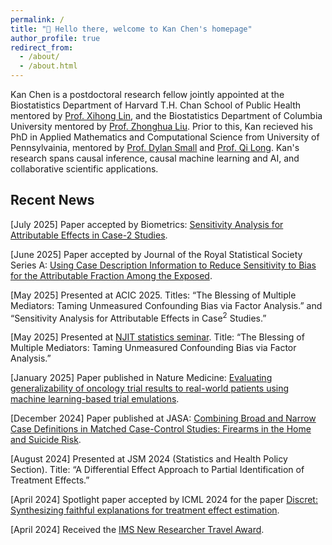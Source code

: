 ```yaml
---
permalink: /
title: "👋 Hello there, welcome to Kan Chen's homepage"
author_profile: true
redirect_from: 
  - /about/
  - /about.html
---
```


Kan Chen is a postdoctoral research fellow jointly appointed at the Biostatistics Department of Harvard T.H. Chan School of Public Health mentored by [Prof. Xihong Lin](https://hsph.harvard.edu/research/lin-lab/), and the Biostatistics Department of Columbia University mentored by [Prof. Zhonghua Liu](https://www.publichealth.columbia.edu/profile/zhonghua-liu-scd).  Prior to this, Kan recieved his PhD in Applied Mathematics and Computational Science from University of Pennsylvainia, mentored by [Prof. Dylan Small](https://statistics.wharton.upenn.edu/profile/dsmall/) and [Prof. Qi Long](https://www.med.upenn.edu/apps/faculty/index.php/g275/p8939931). Kan's research spans causal inference, causal machine learning and AI, and collaborative scientific applications.



Recent News
------

[July 2025] Paper accepted by Biometrics: [Sensitivity Analysis for Attributable Effects in Case-2 Studies](https://academic.oup.com/biometrics/article-abstract/81/3/ujaf102/8240119?redirectedFrom=fulltext).

[June 2025] Paper accepted by Journal of the Royal Statistical Society Series A: [Using Case Description Information to Reduce Sensitivity to Bias for the Attributable Fraction Among the Exposed](https://academic.oup.com/jrsssa/advance-article/doi/10.1093/jrsssa/qnaf066/8180203?searchresult=1).

[May 2025] Presented at ACIC 2025. Titles: “The Blessing of Multiple Mediators: Taming Unmeasured Confounding Bias via Factor Analysis.” and “Sensitivity Analysis for Attributable Effects in Case<sup>2</sup> Studies.”

[May 2025] Presented at [NJIT statistics seminar](https://math.njit.edu/statistics-seminar-spring-2025). Title: “The Blessing of Multiple Mediators: Taming Unmeasured Confounding Bias via Factor Analysis.”

[January 2025] Paper published in Nature Medicine: [Evaluating generalizability of oncology trial results to real-world patients using machine learning-based trial emulations](https://www.nature.com/articles/s41591-024-03352-5).

[December 2024] Paper published at JASA: [Combining Broad and Narrow Case Definitions in Matched Case-Control Studies: Firearms in the Home and Suicide Risk](https://www.tandfonline.com/doi/abs/10.1080/01621459.2024.2441519).

[August 2024] Presented at JSM 2024 (Statistics and Health Policy Section). Title: “A Differential Effect Approach to Partial Identification of Treatment Effects.”

[April 2024] Spotlight paper accepted by ICML 2024 for the paper [Discret: Synthesizing faithful explanations for treatment effect estimation](https://arxiv.org/abs/2406.00611).

[April 2024] Received the [IMS New Researcher Travel Award](https://hsph.harvard.edu/biostatistics/news/kan-chen-receives-institute-of-mathematical-statistics-new-researcher-travel-award-to-attend-jsm/).














